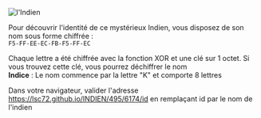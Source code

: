 ![l'Indien](https://lsc72.github.io/INDIEN/495/6174.png)

Pour découvrir l'identité de ce mystérieux Indien, vous disposez de son nom sous forme chiffrée :  
```F5-FF-EE-EC-FB-F5-FF-EC```

Chaque lettre a été chiffrée avec la fonction XOR et une clé sur 1 octet. Si vous trouvez cette clé, vous pourrez déchiffrer le nom  
__Indice__ : Le nom commence par la lettre "K" et comporte 8 lettres

Dans votre navigateur, valider l'adresse https://lsc72.github.io/INDIEN/495/6174/id en remplaçant id par le nom de l'indien

